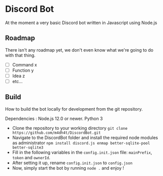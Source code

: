 # Discord Bot

At the moment a very basic Discord bot written in Javascript using Node.js

## Roadmap

There isn't any roadmap yet, we don't even know what we're going to do with that thing.

 - [ ] Command x
 - [ ] Function y
 - [ ] Idea z
 - [ ] etc...

## Build

How to build the bot locally for development from the git repository.

Dependencies : 
Node.js 12.0 or newer.
Python 3

 - Clone the repository to your working directory
 `git clone https://github.com/m4dh4t/DiscordBot.git`
 - Navigate to the DiscordBot folder and install the required node modules as administrator
 `npm install discord.js enmap better-sqlite-pool better-sqlite3`
 - Fill in the following variables in the `config.init.json` file: `mainPrefix`, `token` and `ownerId`. 
 - After setting it up, rename `config.init.json` to `config.json`
 - Now, simply start the bot by running `node .` and enjoy !
